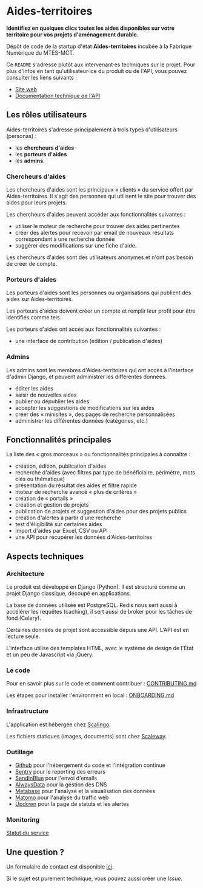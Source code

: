 # Aides-territoires

**Identifiez en quelques clics toutes les aides disponibles sur votre territoire pour vos projets d'aménagement durable.**

Dépôt de code de la startup d'état **Aides-territoires** incubée à la Fabrique Numérique du MTES-MCT.

Ce `README` s'adresse plutôt aux intervenant·es techniques sur le projet.
Pour plus d'infos en tant qu'utilisateur·ice du produit ou de l'API, vous pouvez consulter les liens suivants :

- [Site web](https://aides-territoires.beta.gouv.fr/)
- [Documentation technique de l'API](https://aides-territoires.beta.gouv.fr/data/)

## Les rôles utilisateurs

Aides-territoires s'adresse principalement à trois types d'utilisateurs (personas) :

 - les **chercheurs d'aides**
 - les **porteurs d'aides**
 - les **admins**.

### Chercheurs d'aides

Les chercheurs d'aides sont les principaux « clients » du service offert par
Aides-territoires. Il s'agit des personnes qui utilisent le site pour
trouver des aides pour leurs projets.

Les chercheurs d'aides peuvent accéder aux fonctionnalités suivantes :

  - utiliser le moteur de recherche pour trouver des aides pertinentes
  - créer des alertes pour recevoir par email de nouveaux résultats
    correspondant à une recherche donnée
  - suggérer des modifications sur une fiche d'aide.

Les chercheurs d'aides sont des utilisateurs anonymes et n'ont pas besoin de
créer de compte.

### Porteurs d'aides

Les porteurs d'aides sont les personnes ou organisations qui publient des
aides sur Aides-territoires.

Les porteurs d'aides doivent créer un compte et remplir leur profil pour être
identifiés comme tels.

Les porteurs d'aides ont accès aux fonctionnalités suivantes :

  - une interface de contribution (édition / publication d'aides)

 ### Admins

Les admins sont les membres d'Aides-territoires qui ont accès à l'interface
d'admin Django, et peuvent administrer les différentes données.

  - éditer les aides
  - saisir de nouvelles aides
  - publier ou dépublier les aides
  - accepter les suggestions de modifications sur les aides
  - créer des « minisites », des pages de recherche personnalisées
  - administrer les différentes données (catégories, etc.)

## Fonctionnalités principales

La liste des « gros morceaux » ou fonctionnalités principales à connaître :

  - création, édition, publication d'aides
  - recherche d'aides (avec filtres par type de bénéficiaire, périmètre, mots clés ou thématique)
  - présentation du résultat des aides et filtre rapide
  - moteur de recherche avancé « plus de critères »
  - création de « portails »
  - création et gestion de projets
  - publication de projets et suggestion d'aides pour des projets publics
  - création d'alertes à partir d'une recherche
  - test d'éligibilité sur certaines aides
  - import d'aides par Excel, CSV ou API
  - une API pour récupérer les données d'Aides-territoires

## Aspects techniques

### Architecture

Le produit est développé en Django (Python).
Il est structuré comme un projet Django classique, découpé en applications.

La base de données utilisée est PostgreSQL.
Redis nous sert aussi à accélérer les requêtes (caching), il sert aussi de broker pour les tâches de fond (Celery).

Certaines données de projet sont accessible depuis une API. L'API est en lecture seule.

L'interface utilise des templates HTML, avec le système de design de l'État et un peu de Javascript via jQuery.

### Le code

Pour en savoir plus sur le code et comment contribuer : [CONTRIBUTING.md](./CONTRIBUTING.md)

Les étapes pour installer l'environment en local : [ONBOARDING.md](./ONBOARDING.md)

### Infrastructure

L'application est hébergée chez [Scalingo](https://scalingo.com/fr).

Les fichiers statiques (images, documents) sont chez [Scaleway](https://www.scaleway.com/fr/).

### Outillage

- [Github](https://github.com/) pour l'hébergement du code et l'intégration continue
- [Sentry](https://sentry.io) pour le reporting des erreurs
- [SendInBlue](https://fr.sendinblue.com/) pour l'envoi d'emails
- [AlwaysData](https://www.alwaysdata.com/fr/) pour la gestion des DNS
- [Metabase](https://www.metabase.com/) pour l'analyse et la visualisation des données
- [Matomo](https://fr.matomo.org/) pour l'analyse du traffic web
- [Updown](https://updown.io/) pour la page de statuts et les alertes

### Monitoring

[Statut du service](https://updown.io/tqz4?locale=fr)

## Une question ?

Un formulaire de contact est disponible [ici](https://aides-territoires.beta.gouv.fr/contact/).

Si le sujet est purement technique, vous pouvez aussi créer une _Issue_.
